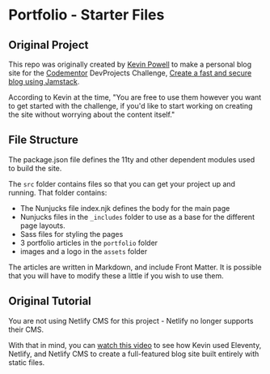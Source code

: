 # Portfolio - Starter Files

## Original Project

This repo was originally created by [Kevin Powell](https://kevinpowell.co) to make a personal blog site for the [Codementor](https://www.codementor.io/) DevProjects Challenge, [Create a fast and secure blog using Jamstack](https://www.codementor.io/projects/web/create-a-fast-and-secure-blog-using-jamstack-c93coupnxb).

According to Kevin at the time, "You are free to use them however you want to get started with the challenge, if you'd like to start working on creating the site without worrying about the content itself."

## File Structure

The package.json file defines the 11ty and other dependent modules used to build the site.

The `src` folder contains files so that you can get your project up and running. That folder contains:

- The Nunjucks file index.njk defines the body for the main page
- Nunjucks files in the `_includes` folder to use as a base for the different page layouts.
- Sass files for styling the pages
- 3 portfolio articles in the `portfolio` folder
- images and a logo in the `assets` folder

The articles are written in Markdown, and include Front Matter. It is possible that you will have to modify these a little if you wish to use them.

## Original Tutorial

You are not using Netlify CMS for this project - Netlify no longer supports their CMS.

With that in mind, you can [watch this video](https://youtu.be/4wD00RT6d-g) to see how Kevin used Eleventy, Netlify, and Netlify CMS to create a full-featured blog site built entirely with static files.
